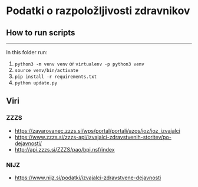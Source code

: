 # Podatki o razpoložljivosti zdravnikov

## How to run scripts
___
In this folder run:
1. `python3 -m venv venv` or `virtualenv -p python3 venv`
1. `source venv/bin/activate`
1. `pip install -r requirements.txt`
1. `python update.py`

## Viri

### ZZZS

* https://zavarovanec.zzzs.si/wps/portal/portali/azos/ioz/ioz_izvajalci
* https://www.zzzs.si/zzzs-api/izvajalci-zdravstvenih-storitev/po-dejavnosti/
* http://api.zzzs.si/ZZZS/pao/bpi.nsf/index

### NIJZ

* https://www.nijz.si/podatki/izvajalci-zdravstvene-dejavnosti

